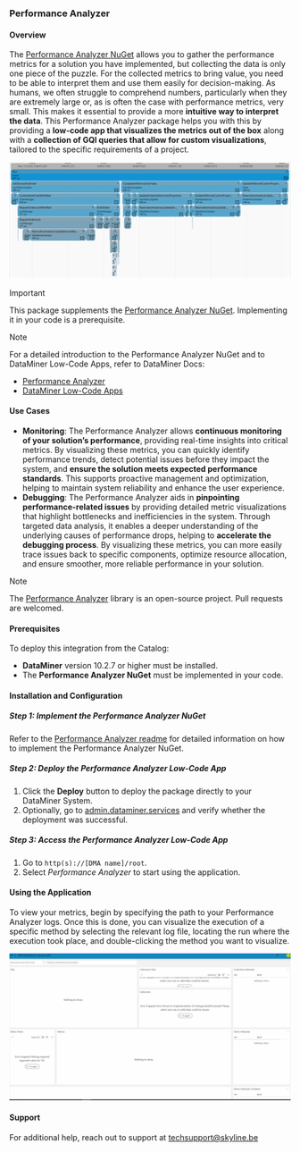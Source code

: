 ### Performance Analyzer

#### Overview

The [Performance Analyzer NuGet](https://www.nuget.org/packages/Skyline.DataMiner.Utils.PerformanceAnalyzer) allows you to gather the performance metrics for a solution you have implemented, but collecting the data is only one piece of the puzzle. For the collected metrics to bring value, you need to be able to interpret them and use them easily for decision-making. As humans, we often struggle to comprehend numbers, particularly when they are extremely large or, as is often the case with performance metrics, very small. This makes it essential to provide a more **intuitive way to interpret the data**. This Performance Analyzer package helps you with this by providing a **low-code app that visualizes the metrics out of the box** along with a **collection of GQI queries that allow for custom visualizations**, tailored to the specific requirements of a project.

![Performance Analyzer LCA](./Images/lca_timeline.png)

> [!IMPORTANT]
> This package supplements the [Performance Analyzer NuGet](https://www.nuget.org/packages/Skyline.DataMiner.Utils.PerformanceAnalyzer). Implementing it in your code is a prerequisite.

> [!NOTE] 
> For a detailed introduction to the Performance Analyzer NuGet and to DataMiner Low-Code Apps, refer to DataMiner Docs:
>
> - [Performance Analyzer](https://aka.dataminer.services/Performance_Analyzer)
> - [DataMiner Low-Code Apps](https://aka.dataminer.services/Low_Code_Apps)

#### Use Cases

- **Monitoring**: The Performance Analyzer allows **continuous monitoring of your solution’s performance**, providing real-time insights into critical metrics. By visualizing these metrics, you can quickly identify performance trends, detect potential issues before they impact the system, and **ensure the solution meets expected performance standards**. This supports proactive management and optimization, helping to maintain system reliability and enhance the user experience.
- **Debugging**: The Performance Analyzer aids in **pinpointing performance-related issues** by providing detailed metric visualizations that highlight bottlenecks and inefficiencies in the system. Through targeted data analysis, it enables a deeper understanding of the underlying causes of performance drops, helping to **accelerate the debugging process**. By visualizing these metrics, you can more easily trace issues back to specific components, optimize resource allocation, and ensure smoother, more reliable performance in your solution.

> [!NOTE]
> The [Performance Analyzer](https://github.com/SkylineCommunications/Skyline.DataMiner.Utils.PerformanceAnalyzer) library is an open-source project. Pull requests are welcomed.

#### Prerequisites

To deploy this integration from the Catalog:

- **DataMiner** version 10.2.7 or higher must be installed.
- The **Performance Analyzer NuGet** must be implemented in your code.

#### Installation and Configuration

##### Step 1: Implement the Performance Analyzer NuGet

Refer to the [Performance Analyzer readme](https://github.com/SkylineCommunications/Skyline.DataMiner.Utils.PerformanceAnalyzer/blob/3.0.X/README.md) for detailed information on how to implement the Performance Analyzer NuGet.

##### Step 2: Deploy the Performance Analyzer Low-Code App

1. Click the **Deploy** button to deploy the package directly to your DataMiner System.
2. Optionally, go to [admin.dataminer.services](https://admin.dataminer.services/) and verify whether the deployment was successful.

##### Step 3: Access the Performance Analyzer Low-Code App

1. Go to `http(s)://[DMA name]/root`.
1. Select *Performance Analyzer* to start using the application.

#### Using the Application

To view your metrics, begin by specifying the path to your Performance Analyzer logs. Once this is done, you can visualize the execution of a specific method by selecting the relevant log file, locating the run where the execution took place, and double-clicking the method you want to visualize.

![Performance Analyzer LCA Flow](./Images/lca_flow.gif)

#### Support

For additional help, reach out to support at [techsupport@skyline.be](mailto:techsupport@skyline.be)
